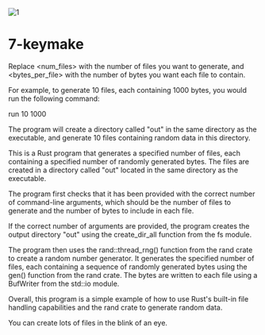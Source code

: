 ![1](https://user-images.githubusercontent.com/126354491/222988592-edb82f99-684f-4bd9-b726-ba6ae5987bef.jpg)
# 7-keymake



Replace <num_files> with the number of files you want to generate, and <bytes_per_file> with the number of bytes you want each file to contain.

For example, to generate 10 files, each containing 1000 bytes, you would run the following command:

 run 10 1000

The program will create a directory called "out" in the same directory as the executable, and generate 10 files containing random data in this directory.



This is a Rust program that generates a specified number of files, each containing a specified number of randomly generated bytes. 
The files are created in a directory called "out" located in the same directory as the executable.

The program first checks that it has been provided with the correct number of command-line arguments, which should be the number of files
to generate and the number of bytes to include in each file.

If the correct number of arguments are provided, the program creates the output directory "out" using the create_dir_all
function from the fs module.

The program then uses the rand::thread_rng() function from the rand crate to create a random number generator.
It generates the specified number of files, each containing a sequence of randomly generated bytes using the gen() function
from the rand crate. The bytes are written to each file using a BufWriter from the std::io module.

Overall, this program is a simple example of how to use Rust's built-in file handling capabilities and the
rand crate to generate random data.

You can create lots of files in the blink of an eye.
